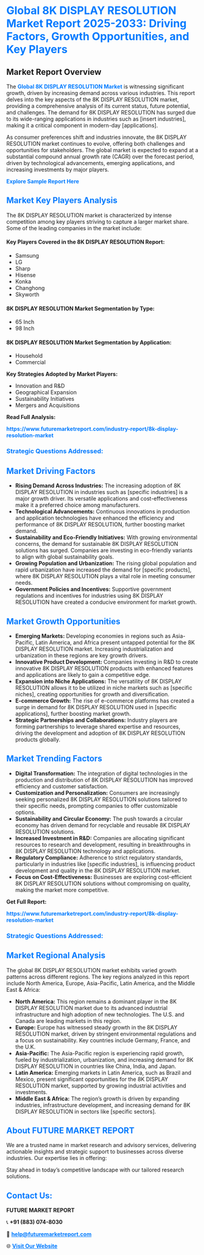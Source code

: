 <h1 style="color: #007BFF;">Global 8K DISPLAY RESOLUTION Market Report 2025-2033: Driving Factors, Growth Opportunities, and Key Players</h1>

<section id="overview">
<h2>Market Report Overview</h2>
<p>The <a href="https://www.futuremarketreport.com/industry-report/8k-display-resolution-market" style="color: #007BFF; text-decoration: none;"><strong>Global 8K DISPLAY RESOLUTION Market</strong></a> is witnessing significant growth, driven by increasing demand across various industries. This report delves into the key aspects of the 8K DISPLAY RESOLUTION market, providing a comprehensive analysis of its current status, future potential, and challenges. The demand for 8K DISPLAY RESOLUTION has surged due to its wide-ranging applications in industries such as [insert industries], making it a critical component in modern-day [applications].</p>
<p>As consumer preferences shift and industries innovate, the 8K DISPLAY RESOLUTION market continues to evolve, offering both challenges and opportunities for stakeholders. The global market is expected to expand at a substantial compound annual growth rate (CAGR) over the forecast period, driven by technological advancements, emerging applications, and increasing investments by major players.</p>
</section>

<section id="overview">
<p><a href="https://www.futuremarketreport.com/request-sample/reportId=28316" style="color: #007BFF; text-decoration: none;"><strong>Explore Sample Report Here</strong></a></p>
</section>

<section id="key-players">
<h2 style="color: #007BFF;">Market Key Players Analysis</h2>
<p>The 8K DISPLAY RESOLUTION market is characterized by intense competition among key players striving to capture a larger market share. Some of the leading companies in the market include:</p>
<h4>Key Players Covered in the 8K DISPLAY RESOLUTION Report:</h4>
<ul><li>Samsung</li><li>LG</li><li>Sharp</li><li>Hisense</li><li>Konka</li><li>Changhong</li><li>Skyworth</li></ul>
<h4>8K DISPLAY RESOLUTION Market Segmentation by Type:</h4>
<ul><li>65 Inch</li><li>98 Inch</li></ul>

<h4>8K DISPLAY RESOLUTION Market Segmentation by Application:</h4>
<ul><li>Household</li><li>Commercial</li></ul>
<p><strong>Key Strategies Adopted by Market Players:</strong></p>
<ul>
<li>Innovation and R&D</li>
<li>Geographical Expansion</li>
<li>Sustainability Initiatives</li>
<li>Mergers and Acquisitions</li>
</ul>
</section>

<section>
<p><strong>Read Full Analysis: </strong></p><a href="https://www.futuremarketreport.com/industry-report/8k-display-resolution-market" style="color: #007BFF; text-decoration: none;"><strong>https://www.futuremarketreport.com/industry-report/8k-display-resolution-market</strong></a>
<h3 style="color: #007BFF;">Strategic Questions Addressed:</h3>
</section>

<section id="driving-factors">
<h2 style="color: #007BFF;">Market Driving Factors</h2>
<ul>
<li><strong>Rising Demand Across Industries:</strong> The increasing adoption of 8K DISPLAY RESOLUTION in industries such as [specific industries] is a major growth driver. Its versatile applications and cost-effectiveness make it a preferred choice among manufacturers.</li>
<li><strong>Technological Advancements:</strong> Continuous innovations in production and application technologies have enhanced the efficiency and performance of 8K DISPLAY RESOLUTION, further boosting market demand.</li>
<li><strong>Sustainability and Eco-Friendly Initiatives:</strong> With growing environmental concerns, the demand for sustainable 8K DISPLAY RESOLUTION solutions has surged. Companies are investing in eco-friendly variants to align with global sustainability goals.</li>
<li><strong>Growing Population and Urbanization:</strong> The rising global population and rapid urbanization have increased the demand for [specific products], where 8K DISPLAY RESOLUTION plays a vital role in meeting consumer needs.</li>
<li><strong>Government Policies and Incentives:</strong> Supportive government regulations and incentives for industries using 8K DISPLAY RESOLUTION have created a conducive environment for market growth.</li>
</ul>
</section>

<section id="growth-opportunities">
<h2 style="color: #007BFF;">Market Growth Opportunities</h2>
<ul>
<li><strong>Emerging Markets:</strong> Developing economies in regions such as Asia-Pacific, Latin America, and Africa present untapped potential for the 8K DISPLAY RESOLUTION market. Increasing industrialization and urbanization in these regions are key growth drivers.</li>
<li><strong>Innovative Product Development:</strong> Companies investing in R&D to create innovative 8K DISPLAY RESOLUTION products with enhanced features and applications are likely to gain a competitive edge.</li>
<li><strong>Expansion into Niche Applications:</strong> The versatility of 8K DISPLAY RESOLUTION allows it to be utilized in niche markets such as [specific niches], creating opportunities for growth and diversification.</li>
<li><strong>E-commerce Growth:</strong> The rise of e-commerce platforms has created a surge in demand for 8K DISPLAY RESOLUTION used in [specific applications], further boosting market growth.</li>
<li><strong>Strategic Partnerships and Collaborations:</strong> Industry players are forming partnerships to leverage shared expertise and resources, driving the development and adoption of 8K DISPLAY RESOLUTION products globally.</li>
</ul>
</section>

<section id="trending-factors">
<h2 style="color: #007BFF;">Market Trending Factors</h2>
<ul>
<li><strong>Digital Transformation:</strong> The integration of digital technologies in the production and distribution of 8K DISPLAY RESOLUTION has improved efficiency and customer satisfaction.</li>
<li><strong>Customization and Personalization:</strong> Consumers are increasingly seeking personalized 8K DISPLAY RESOLUTION solutions tailored to their specific needs, prompting companies to offer customizable options.</li>
<li><strong>Sustainability and Circular Economy:</strong> The push towards a circular economy has driven demand for recyclable and reusable 8K DISPLAY RESOLUTION solutions.</li>
<li><strong>Increased Investment in R&D:</strong> Companies are allocating significant resources to research and development, resulting in breakthroughs in 8K DISPLAY RESOLUTION technology and applications.</li>
<li><strong>Regulatory Compliance:</strong> Adherence to strict regulatory standards, particularly in industries like [specific industries], is influencing product development and quality in the 8K DISPLAY RESOLUTION market.</li>
<li><strong>Focus on Cost-Effectiveness:</strong> Businesses are exploring cost-efficient 8K DISPLAY RESOLUTION solutions without compromising on quality, making the market more competitive.</li>
</ul>
</section>

<section>
<p><strong>Get Full Report: </strong></p><a href="https://www.futuremarketreport.com/industry-report/8k-display-resolution-market" style="color: #007BFF; text-decoration: none;"><strong>https://www.futuremarketreport.com/industry-report/8k-display-resolution-market</strong></a>
<h3 style="color: #007BFF;">Strategic Questions Addressed:</h3>
</section>


<section id="regional-analysis">
<h2 style="color: #007BFF;">Market Regional Analysis</h2>
<p>The global 8K DISPLAY RESOLUTION market exhibits varied growth patterns across different regions. The key regions analyzed in this report include North America, Europe, Asia-Pacific, Latin America, and the Middle East & Africa:</p>
<ul>
<li><strong>North America:</strong> This region remains a dominant player in the 8K DISPLAY RESOLUTION market due to its advanced industrial infrastructure and high adoption of new technologies. The U.S. and Canada are leading markets in this region.</li>
<li><strong>Europe:</strong> Europe has witnessed steady growth in the 8K DISPLAY RESOLUTION market, driven by stringent environmental regulations and a focus on sustainability. Key countries include Germany, France, and the U.K.</li>
<li><strong>Asia-Pacific:</strong> The Asia-Pacific region is experiencing rapid growth, fueled by industrialization, urbanization, and increasing demand for 8K DISPLAY RESOLUTION in countries like China, India, and Japan.</li>
<li><strong>Latin America:</strong> Emerging markets in Latin America, such as Brazil and Mexico, present significant opportunities for the 8K DISPLAY RESOLUTION market, supported by growing industrial activities and investments.</li>
<li><strong>Middle East & Africa:</strong> The region’s growth is driven by expanding industries, infrastructure development, and increasing demand for 8K DISPLAY RESOLUTION in sectors like [specific sectors].</li>
</ul>
</section>

<footer>
<h2 style="color: #007BFF;">About FUTURE MARKET REPORT</h2>
<p>We are a trusted name in market research and advisory services, delivering actionable insights and strategic support to businesses across diverse industries. Our expertise lies in offering:</p>

<p>Stay ahead in today’s competitive landscape with our tailored research solutions.</p>

<h2 style="color: #007BFF;">Contact Us:</h2>
<p><strong>FUTURE MARKET REPORT</strong></p>
<p>📞 <strong>+91 (883) 074-8030</strong></p>
<p>📧 <strong><a href="mailto:help@futuremarketreport.com" style="color: #007BFF;">help@futuremarketreport.com</a></strong></p>
<p>🌐 <strong><a href="https://www.futuremarketreport.com/" style="color: #007BFF;">Visit Our Website</a></strong></p>
</footer>